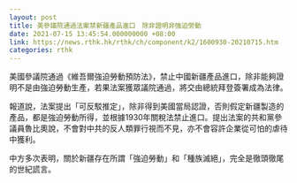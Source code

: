 ```yaml
---
layout: post
title: 美參議院通過法案禁新疆產品進口　除非證明非強迫勞動
date: 2021-07-15 13:45:54.000000000 +08:00
link: https://news.rthk.hk/rthk/ch/component/k2/1600930-20210715.htm
categories: rthk
---
```


美國參議院通過《維吾爾強迫勞動預防法》，禁止中國新疆產品進口，除非能夠證明不是由強迫勞動生產，若果法案獲眾議院通過，將交由總統拜登簽署成為法律。

報道說，法案提出「可反駁推定」，除非得到美國當局認證，否則假定新疆製造的產品，都是強迫勞動所得，並根據1930年關稅法禁止進口。提出法案的共和黨參議員魯比奧說，不會對中共的反人類罪行視而不見，亦不會容許企業從可怕的虐待中獲利。

中方多次表明，關於新疆存在所謂「強迫勞動」和「種族滅絕」，完全是徹頭徹尾的世紀謊言。
